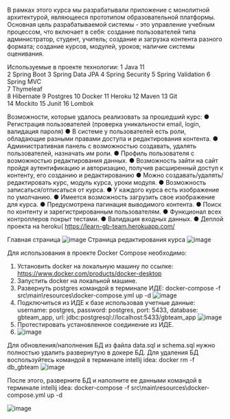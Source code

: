  В рамках этого курса мы разрабатывали  приложение с монолитной архитектурой, являющееся прототипом образовательной платформы.
 Основная цель разрабатываемой системы - это управление учебным процессом, что включает в себя: создание пользователей типа администратор, 
 студент, учитель; создание и загрузка контента разного формата; создание курсов, модулей, уроков; наличие системы оценивания.

Используемые в проекте технологии:
1 Java 11  
2 Spring Boot 
3 Spring Data JPA 
4 Spring Security 
5 Spring Validation 
6 Spring MVC  
7 Thymeleaf  
8 Hibernate 
9 Postgres 
10 Docker 
11 Heroku 
12 Maven 
13 Git  
14 Mockito 
15 Junit 
16 Lombok 

Возможности, которые удалось
реализовать за прошедший курс:
● Регистрация пользователей (проверка уникальности email, login, валидация 
пароля)
● В системе у пользователей есть роли, обладающие разными правами доступа и 
редактирования контента.
● Административная панель с возможностью создавать, удалять пользователей, 
назначать им роли.
● Профиль пользователя с возможностью редактирования данных.
● Возможность зайти на сайт пройдя аутентификацию и авторизацию, получив 
расширенный доступ к контенту, его созданию и редактированию
● Можно создавать/удалять/редактировать курс, модуль курса, уроки модуля.
● Возможность записаться/отписаться от курса.
● У каждого курса есть изображение по умолчанию.
● Имеется возможность загрузить свое изображение для курса.
● Предусмотрена пагинация выводимого контента.
● Поиск по контенту и зарегистрированным пользователям.
● Функционал всех контроллеров покрыт тестами.
● Валидация входных данных.
● Деплой проекта на heroku( https://learn-gb-team.herokuapp.com/ 

Главная страница
![image](https://user-images.githubusercontent.com/66203643/140658861-8e3a820e-2e1d-477f-b73b-b597a33a60e6.png)
Страница редактирования курса
![image](https://user-images.githubusercontent.com/66203643/140658842-b345b54e-b7f7-49fd-b207-8cdf8cd249e0.png)



Для использования в проекте Docker Compose необходимо:
1. Установить docker на локальную машину по ссылке: https://www.docker.com/products/docker-desktop
2. Запустить docker на локальной машине.
3. Развернуть postgres командой в терминале ИДЕ: docker-compose -f src\main\resources\docker-compose.yml up -d
   ![image](https://user-images.githubusercontent.com/66203643/132941922-be9f532a-3d25-4599-a8fc-62f530bb3190.png)
4. Подключиться из ИДЕ к базе использовав учетные данные:
   username:  postgres,
   password: postgres,
   port: 5433,
   database: gbteam_app,
   url: jdbc:postgresql://localhost:5433/gbteam_app
   ![image](https://user-images.githubusercontent.com/66203643/132941857-c7d2d153-36e7-4ecd-b8ae-09d238137f32.png)
5. Протестировать установленное соединение из ИДЕ.
6. 
   ![image](https://user-images.githubusercontent.com/66203643/132941882-48af1dac-2c13-4e7e-a11d-fc8b464b1d9f.png)

Для обновления/наполнения БД из файла data.sql и schema.sql нужно полностью удалить развернутую в докере БД.
 Для удаления БД воспользуйтесь командой в терминале intellij idea: docker rm -f db_gbteam
![image](https://user-images.githubusercontent.com/66203643/135685853-43e8f1fe-e306-449f-b2b9-b5d5cc42ed92.png)


После этого, разверните БД и наполните ее данными командой в терминале intellij idea: docker-compose -f src\main\resources\docker-compose.yml up -d

![image](https://user-images.githubusercontent.com/66203643/135685896-18d93a5e-a7ed-46b3-94ce-d9dbba7ae767.png)

